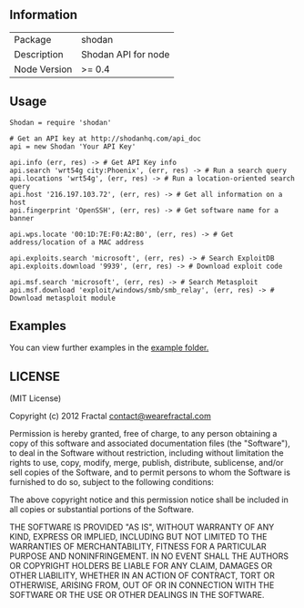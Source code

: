 ## Information

<table>
<tr> 
<td>Package</td><td>shodan</td>
</tr>
<tr>
<td>Description</td>
<td>Shodan API for node</td>
</tr>
<tr>
<td>Node Version</td>
<td>>= 0.4</td>
</tr>
</table>

## Usage

```coffee-script
Shodan = require 'shodan'

# Get an API key at http://shodanhq.com/api_doc
api = new Shodan 'Your API Key'

api.info (err, res) -> # Get API Key info
api.search 'wrt54g city:Phoenix', (err, res) -> # Run a search query
api.locations 'wrt54g', (err, res) -> # Run a location-oriented search query
api.host '216.197.103.72', (err, res) -> # Get all information on a host
api.fingerprint 'OpenSSH', (err, res) -> # Get software name for a banner

api.wps.locate '00:1D:7E:F0:A2:B0', (err, res) -> # Get address/location of a MAC address

api.exploits.search 'microsoft', (err, res) -> # Search ExploitDB 
api.exploits.download '9939', (err, res) -> # Download exploit code

api.msf.search 'microsoft', (err, res) -> # Search Metasploit
api.msf.download 'exploit/windows/smb/smb_relay', (err, res) -> # Download metasploit module
```

## Examples

You can view further examples in the [example folder.](https://github.com/wearefractal/node-shodan/tree/master/examples)

## LICENSE

(MIT License)

Copyright (c) 2012 Fractal <contact@wearefractal.com>

Permission is hereby granted, free of charge, to any person obtaining
a copy of this software and associated documentation files (the
"Software"), to deal in the Software without restriction, including
without limitation the rights to use, copy, modify, merge, publish,
distribute, sublicense, and/or sell copies of the Software, and to
permit persons to whom the Software is furnished to do so, subject to
the following conditions:

The above copyright notice and this permission notice shall be
included in all copies or substantial portions of the Software.

THE SOFTWARE IS PROVIDED "AS IS", WITHOUT WARRANTY OF ANY KIND,
EXPRESS OR IMPLIED, INCLUDING BUT NOT LIMITED TO THE WARRANTIES OF
MERCHANTABILITY, FITNESS FOR A PARTICULAR PURPOSE AND
NONINFRINGEMENT. IN NO EVENT SHALL THE AUTHORS OR COPYRIGHT HOLDERS BE
LIABLE FOR ANY CLAIM, DAMAGES OR OTHER LIABILITY, WHETHER IN AN ACTION
OF CONTRACT, TORT OR OTHERWISE, ARISING FROM, OUT OF OR IN CONNECTION
WITH THE SOFTWARE OR THE USE OR OTHER DEALINGS IN THE SOFTWARE.
